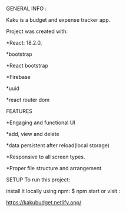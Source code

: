 GENERAL INFO :

Kaku is a budget and expense tracker app.

Project was created with:

*React: 18.2.0,

*bootstrap

*React bootstrap

*Firebase

*uuid

*react router dom


FEATURES

*Engaging and functional UI

*add, view and delete 

*data persistent after reload(local storage)

*Responsive to all screen types.

*Proper file structure and arrangement

SETUP To run this project:

install it locally using npm: $ npm start or visit :

https://kakubudget.netlify.app/
